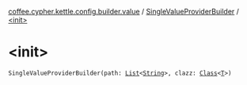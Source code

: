 [coffee.cypher.kettle.config.builder.value](../index.md) / [SingleValueProviderBuilder](index.md) / [&lt;init&gt;](./-init-.md)

# &lt;init&gt;

`SingleValueProviderBuilder(path: `[`List`](https://kotlinlang.org/api/latest/jvm/stdlib/kotlin.collections/-list/index.html)`<`[`String`](https://kotlinlang.org/api/latest/jvm/stdlib/kotlin/-string/index.html)`>, clazz: `[`Class`](http://docs.oracle.com/javase/8/docs/api/java/lang/Class.html)`<`[`T`](index.md#T)`>)`